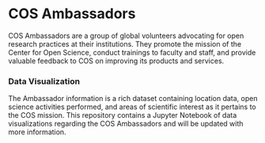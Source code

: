 # COS Ambassadors
COS Ambassadors are a group of global volunteers advocating for open research practices at their institutions. They promote the mission of the Center for Open Science, conduct trainings to faculty and staff, and provide valuable feedback to COS on improving its products and services.

### Data Visualization
The Ambassador information is a rich dataset containing location data, open science activities performed, and areas of scientific interest as it pertains to the COS mission. This repository contains a Jupyter Notebook of data visualizations regarding the COS Ambassadors and will be updated with more information.
